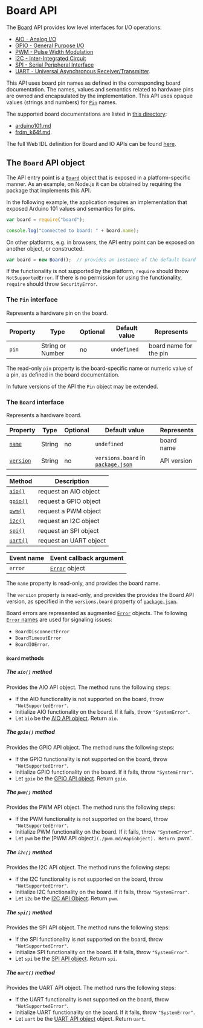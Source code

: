Board API
=========

The [Board](#board) API provides low level interfaces for I/O operations:
  - [AIO - Analog I/O](./aio.md)
  - [GPIO - General Purpose I/O](./gpio.md)
  - [PWM - Pulse Width Modulation](./pwm.md)
  - [I2C - Inter-Integrated Circuit](./i2c.md)
  - [SPI - Serial Peripheral Interface](./spi.md)
  - [UART - Universal Asynchronous Receiver/Transmitter](./uart.md).

This API uses board pin names as defined in the corresponding board documentation.
The names, values and semantics related to hardware pins are owned and encapsulated by the implementation. This API uses opaque values (strings and numbers) for [`Pin`](#pin) names.

The supported board documentations are listed in [this directory](./):
- [arduino101.md](./arduino101.md)
- [frdm_k64f.md](./frdm_k64f.md).

The full Web IDL definition for Board and IO APIs can be found [here](./webidl.md).

The `Board` API object
----------------------
The API entry point is a [`Board`](./#board) object that is exposed in a platform-specific manner. As an example, on Node.js it can be obtained by requiring the package that implements this API.

In the following example, the application requires an implementation that exposed Arduino 101 values and semantics for pins.
```javascript
var board = require("board");

console.log("Connected to board: " + board.name);
```

On other platforms, e.g. in browsers, the API entry point can be exposed on another object, or constructed.
```javascript
var board = new Board();  // provides an instance of the default board
```

If the functionality is not supported by the platform, `require` should throw `NotSupportedError`. If there is no permission for using the functionality, `require` should throw `SecurityError`.

<a name="pin"></a>
### The `Pin` interface
Represents a hardware pin on the board.

| Property  | Type   | Optional | Default value | Represents |
| ---       | ---    | ---      | ---           | ---     |
| `pin`     | String or Number | no | `undefined`   | board name for the pin |

The read-only `pin` property is the board-specific name or numeric value of a pin, as defined in the board documentation.

In future versions of the API the `Pin` object may be extended.

<a name="board"></a>
### The `Board` interface
Represents a hardware board.

| Property          | Type   | Optional | Default value | Represents |
| ---               | ---    | ---      | ---           | ---        |
| [`name`](#name)   | String | no       | `undefined`   | board name |
| [`version`](#version) | String | no   | `versions.board` in [`package.json`](../package.json) | API version |

| Method            | Description            |
| ---               | ---                    |
| [`aio()`](#aio)   | request an AIO object  |
| [`gpio()`](#gpio) | request a GPIO object  |
| [`pwm()`](#pwm)   | request a PWM object   |
| [`i2c()`](#i2c)   | request an I2C object  |
| [`spi()`](#spi)   | request an SPI object  |
| [`uart()`](#uart) | request an UART object |

| Event name        | Event callback argument |
| --------------    | ----------------------- |
| `error`           | [`Error`](#error) object |

<a name="name"></a>
The `name` property is read-only, and provides the board name.

<a name="version"></a>
The `version` property is read-only, and provides the provides the Board API version, as specified in the `versions.board` property of [`package.json`](../package.json).

<a name="error"></a>
Board errors are represented as augmented [`Error`](https://nodejs.org/api/errors.html#errors_class_error) objects. The following [`Error` names](https://nodejs.org/api/errors.html) are used for signaling issues:
- `BoardDisconnectError`
- `BoardTimeoutError`
- `BoardIOError`.

#### `Board` methods

<a name="aio"></a>
##### The `aio()` method
Provides the AIO API object. The method runs the following steps:
- If the AIO functionality is not supported on the board, throw `"NotSupportedError"`.
- Initialize AIO functionality on the board. If it fails, throw `"SystemError"`.
- Let `aio` be the [AIO API object](./aio.md/#apiobject). Return `aio`.

<a name="gpio"></a>
##### The `gpio()` method
Provides the GPIO API object. The method runs the following steps:
- If the GPIO functionality is not supported on the board, throw `"NotSupportedError"`.
- Initialize GPIO functionality on the board. If it fails, throw `"SystemError"`.
- Let `gpio` be the [GPIO API object](./gpio.md/#apiobject). Return `gpio`.

<a name="pwm"></a>
##### The `pwm()` method
Provides the PWM API object. The method runs the following steps:
- If the PWM functionality is not supported on the board, throw `"NotSupportedError"`.
- Initialize PWM functionality on the board. If it fails, throw `"SystemError"`.
- Let `pwm` be the [PWM API object`](./pwm.md/#apiobject). Return `pwm`.

<a name="i2c"></a>
##### The `i2c()` method
Provides the I2C API object. The method runs the following steps:
- If the I2C functionality is not supported on the board, throw `"NotSupportedError"`.
- Initialize I2C functionality on the board. If it fails, throw `"SystemError"`.
- Let `i2c` be the [I2C API Object](./i2c.md/#apiobject). Return `pwm`.

<a name="spi"></a>
##### The `spi()` method
Provides the SPI API object. The method runs the following steps:
- If the SPI functionality is not supported on the board, throw `"NotSupportedError"`.
- Initialize SPI functionality on the board. If it fails, throw `"SystemError"`.
- Let `spi` be the [SPI API object](./spi.md/#apiobject). Return `spi`.

<a name="uart"></a>
##### The `uart()` method
Provides the UART API object. The method runs the following steps:
- If the UART functionality is not supported on the board, throw `"NotSupportedError"`.
- Initialize UART functionality on the board. If it fails, throw `"SystemError"`.
- Let `uart` be the [UART API object](./uart.md/#apiobject) object. Return `uart`.
